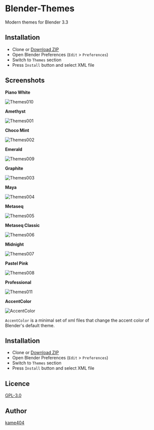 Blender-Themes
====

Modern themes for Blender 3.3

## Installation

* Clone or [Download ZIP](https://github.com/kame404/Blender-Themes/archive/master.zip)
* Open Blender Preferences (`Edit` > `Preferences`)
* Switch to `Themes` section
* Press `Install` button and select XML file
 
## Screenshots

**Piano White**

![Themes010](https://user-images.githubusercontent.com/54836559/152630490-a87799a8-f032-4ff2-a61f-56b528a37215.png)

**Amethyst**

![Themes001](https://user-images.githubusercontent.com/54836559/152630494-daad7aa9-7f1b-427f-8423-031154f2feba.png)

**Choco Mint**

![Themes002](https://user-images.githubusercontent.com/54836559/152636976-1a30b21d-bed8-4f15-a727-7da46053124b.png)

**Emerald**

![Themes009](https://user-images.githubusercontent.com/54836559/152638769-2949ee4f-47a9-4c1f-b968-a735c1d7e40f.png)

**Graphite**

![Themes003](https://user-images.githubusercontent.com/54836559/152630500-87b52cb7-20de-406d-9036-550bce23f828.png)

**Maya**

![Themes004](https://user-images.githubusercontent.com/54836559/152630505-14dfb733-a3f4-49f7-801b-6f9edbd84ad0.png)

**Metaseq**

![Themes005](https://user-images.githubusercontent.com/54836559/152630508-cf67fba3-9dec-47f6-8779-49a3f5b6ff76.png)

**Metaseq Classic**

![Themes006](https://user-images.githubusercontent.com/54836559/152630510-eb9c0bef-433f-4380-bca1-01ef949f9f9e.png)

**Midnight**

![Themes007](https://user-images.githubusercontent.com/54836559/152630512-898e8918-8945-42e2-89b0-2588f8645d1f.png)

**Pastel Pink**

![Themes008](https://user-images.githubusercontent.com/54836559/152630516-d51fc1b5-3bc8-4187-9d5c-81d67c1ab526.png)

**Professional**

![Themes011](https://user-images.githubusercontent.com/54836559/152630523-d5c4ac33-69f9-4b3f-ab45-1490b80f991f.png)

**AccentColor**

![AccentColor](https://user-images.githubusercontent.com/54836559/148168070-6e2b44cb-7f46-440b-bdf7-79acc0f849e1.gif)

`AccentColor` is a minimal set of xml files that change the accent color of Blender's default theme.

## Installation

* Clone or [Download ZIP](https://github.com/kame404/Blender-Themes/archive/master.zip)
* Open Blender Preferences (`Edit` > `Preferences`)
* Switch to `Themes` section
* Press `Install` button and select XML file

## Licence

[GPL-3.0](https://github.com/kame404/Blender-Themes/blob/master/LICENSE)

## Author

[kame404](https://github.com/kame404)
